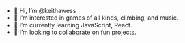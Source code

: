 - 👋 Hi, I’m @keithawess
- 👀 I’m interested in games of all kinds, climbing, and music.
- 🌱 I’m currently learning JavaScript, React.
- 💞️ I’m looking to collaborate on fun projects.

<!---
keithawess/keithawess is a ✨ special ✨ repository because its `README.md` (this file) appears on your GitHub profile.
You can click the Preview link to take a look at your changes.
--->
